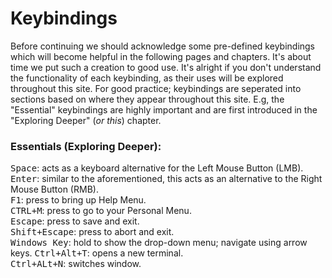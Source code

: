 # Keybindings
Before continuing we should acknowledge some pre-defined keybindings which will become helpful in the following pages and chapters. It's about time we put such a creation to good use. It's alright if you don't understand the functionality of each keybinding, as their uses will be explored throughout this site. For good practice; keybindings are seperated into sections based on where they appear throughout this site. E.g, the "Essential" keybindings are highly important and are first introduced in the "Exploring Deeper" (<i>or this</i>) chapter.

### Essentials (Exploring Deeper):
<kbd>Space</kbd>: acts as a keyboard alternative for the Left Mouse Button (LMB).  
<kbd>Enter</kbd>: similar to the aforementioned, this acts as an alternative to the Right Mouse Button (RMB).  
<kbd>F1</kbd>: press to bring up Help Menu.  
<kbd>CTRL+M</kbd>: press to go to your Personal Menu.   
<kbd>Escape</kbd>: press to save and exit.   
<kbd>Shift+Escape</kbd>: press to abort and exit.   
<kbd>Windows Key</kbd>: hold to show the drop-down menu; navigate using arrow keys.
<kbd>Ctrl+Alt+T</kbd>: opens a new terminal.   
<kbd>Ctrl+ALt+N</kbd>: switches window.